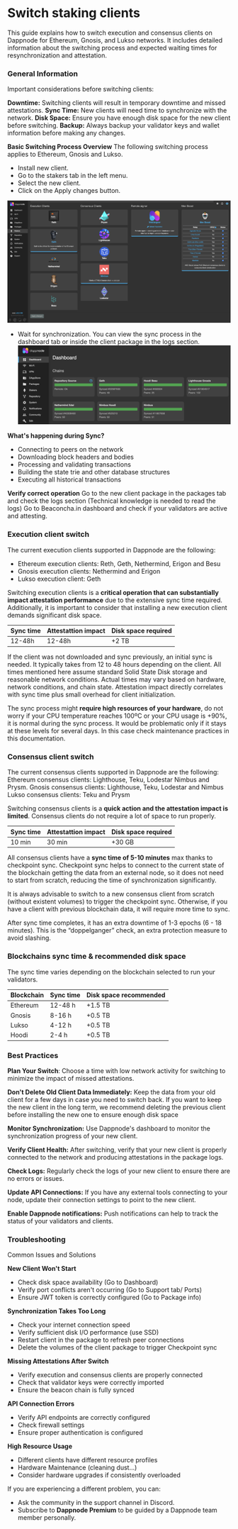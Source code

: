# Switch staking clients

This guide explains how to switch execution and consensus clients on Dappnode for Ethereum, Gnosis, and Lukso networks. It includes detailed information about the switching process and expected waiting times for resynchronization and attestation.

### General Information
Important considerations before switching clients:

**Downtime:** Switching clients will result in temporary downtime and missed attestations.
**Sync Time:** New clients will need time to synchronize with the network.
**Disk Space:** Ensure you have enough disk space for the new client before switching.
**Backup:** Always backup your validator keys and wallet information before making any changes.

**Basic Switching Process Overview**
The following switching process applies to Ethereum, Gnosis and Lukso. 
- Install new client. 
- Go to the stakers tab in the left menu. 
- Select the new client.
- Click on the Apply changes button.
 
![stakers tab](/img/stakerstab.png)

- Wait for synchronization. You can view the sync process in the dashboard tab or inside the client package in the logs section. 
![Dashboard](/img/dashboard.png)


**What's happening during Sync?**
- Connecting to peers on the network
- Downloading block headers and bodies
- Processing and validating transactions
- Building the state trie and other database structures
- Executing all historical transactions


**Verify correct operation** 
Go to the new client package in the packages tab and check the logs section (Technical knowledge is needed to read the logs) 
Go to Beaconcha.in dashboard and check if your validators are active and attesting. 


### Execution client switch

The current execution clients supported in Dappnode are the following: 

- Ethereum execution clients: Reth, Geth, Nethermind, Erigon and Besu
- Gnosis execution clients: Nethermind and Erigon
- Lukso execution client: Geth

Switching execution clients is a **critical operation that can substantially impact attestation performance** due to the extensive sync time required. Additionally, it is important to consider that installing a new execution client demands significant disk space. 



| Sync time | Attestattion impact | Disk space required |
| -------- | -------- | -------- |
| 12-48h   | 12-48h   | +2 TB    |


If the client was not downloaded and sync previously, an initial sync is needed. It typically takes from 12 to 48 hours depending on the client. All times mentioned here assume standard Solid State Disk storage and reasonable network conditions. Actual times may vary based on hardware, network conditions, and chain state. Attestation impact directly correlates with sync time plus small overhead for client initialization.

The sync process might **require high resources of your hardware**, do not worry if your CPU temperature reaches 100ºC or your CPU usage is +90%, it is normal during the sync process. It would be problematic only if it stays at these levels for several days. In this case check maintenance practices in this documentation. 

### Consensus client switch

The current consensus clients supported in Dappnode are the following: 
Ethereum consensus clients: Lighthouse, Teku, Lodestar Nimbus and Prysm.
Gnosis consensus clients: Lighthouse, Teku, Lodestar and Nimbus 
Lukso consensus clients: Teku and Prysm

Switching consensus clients is a **quick action and the attestation impact is limited**. Consensus clients do not require a lot of space to run properly. 

| Sync time | Attestattion impact | Disk space required |
| -------- | -------- | -------- |
| 10 min   | 30 min   | +30 GB    |

All consensus clients have a **sync time of 5-10 minutes** max thanks to checkpoint sync.
Checkpoint sync helps to connect to the current state of the blockchain getting the data from an external node, so it does not need to start from scratch, reducing the time of synchronization significantly. 

It is always advisable to switch to a new consensus client from scratch (without existent volumes) to trigger the checkpoint sync. Otherwise, if you have a client with previous blockchain data, it will require more time to sync. 

After sync time completes, it has an extra downtime of 1-3 epochs (6 - 18 minutes). This is the “doppelganger” check, an extra protection measure to avoid slashing.

### Blockchains sync time & recommended disk space
The sync time varies depending on the blockchain selected to run your validators. 

| Blockchain | Sync time | Disk space recommended |
| ---------- | --------- | ---------------------- |
| Ethereum   | 12-48 h   | +1.5 TB                |
| Gnosis     | 8-16 h    | +0.5 TB                |
|    Lukso        |    4-12 h       |   +0.5 TB   |
| Hoodi      | 2-4 h    | +0.5 TB                |


### Best Practices

**Plan Your Switch**: Choose a time with low network activity for switching to minimize the impact of missed attestations.


**Don't Delete Old Client Data Immediately:** Keep the data from your old client for a few days in case you need to switch back. If you want to keep the new client in the long term, we recommend deleting the previous client before installing the new one to ensure enough disk space 


**Monitor Synchronization:** Use Dappnode's dashboard to monitor the synchronization progress of your new client.


**Verify Client Health:** After switching, verify that your new client is properly connected to the network and producing attestations in the package logs. 


**Check Logs:** Regularly check the logs of your new client to ensure there are no errors or issues.


**Update API Connections:** If you have any external tools connecting to your node, update their connection settings to point to the new client.


**Enable Dappnode notifications:** Push notifications can help to track the status of your validators and clients. 


### Troubleshooting
Common Issues and Solutions

**New Client Won't Start**


- Check disk space availability (Go to Dashboard)
- Verify port conflicts aren't occurring (Go to Support tab/ Ports)
- Ensure JWT token is correctly configured (Go to Package info)


**Synchronization Takes Too Long**


- Check your internet connection speed 
- Verify sufficient disk I/O performance (use SSD)
- Restart client in the package to refresh peer connections
- Delete the volumes of the client package to trigger Checkpoint sync


**Missing Attestations After Switch**


- Verify execution and consensus clients are properly connected
- Check that validator keys were correctly imported 
- Ensure the beacon chain is fully synced


**API Connection Errors**


- Verify API endpoints are correctly configured
- Check firewall settings
- Ensure proper authentication is configured


**High Resource Usage**

- Different clients have different resource profiles
- Hardware Maintenance (cleaning dust…)
- Consider hardware upgrades if consistently overloaded


If you are experiencing a different problem, you can:
- Ask the community in the support channel in Discord.
- Subscribe to **Dappnode Premium** to be guided by a Dappnode team member personally.